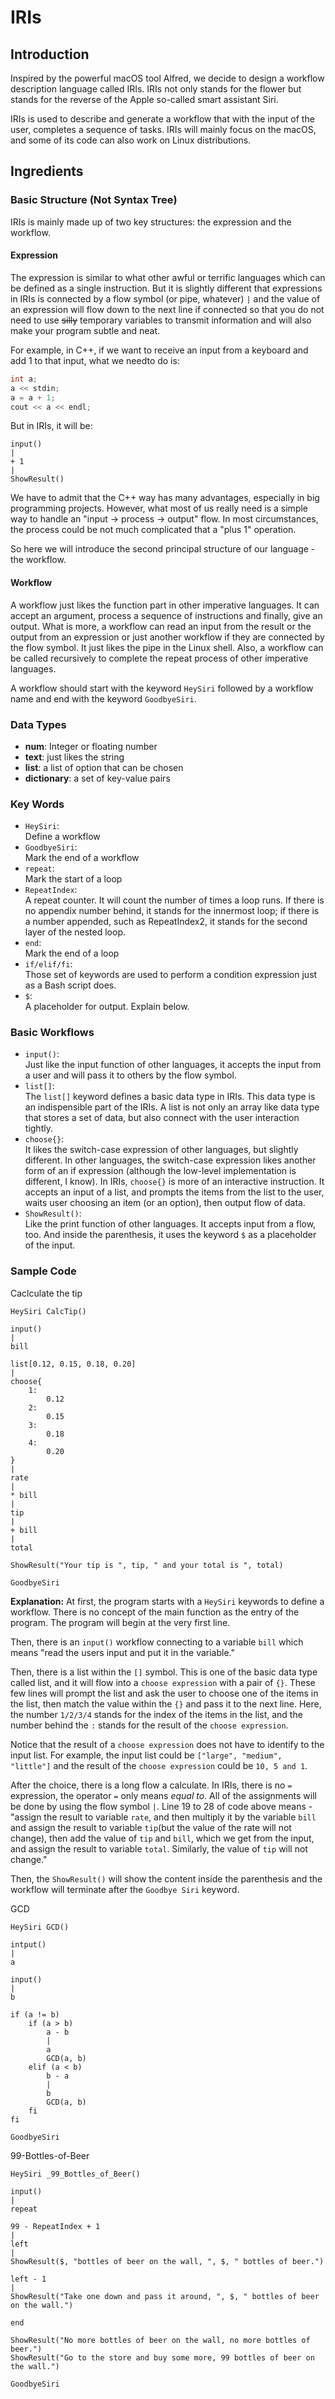 # IRIs

## Introduction

Inspired by the powerful macOS tool Alfred, we decide to design a workflow description language called IRIs. IRIs not only stands for the flower but stands for the reverse of the Apple so-called smart assistant Siri.

IRIs is used to describe and generate a workflow that with the input of the user, completes a sequence of tasks. IRIs will mainly focus on the macOS, and some of its code can also work on Linux distributions.

## Ingredients

### Basic Structure (Not Syntax Tree)

IRIs is mainly made up of two key structures: the expression and the workflow.

#### Expression
The expression is similar to what other awful or terrific languages which can be defined as a single instruction. But it is slightly different that expressions in IRIs is connected by a flow symbol (or pipe, whatever) `|` and the value of an expression will flow down to the next line if connected so that you do not need to use ~~silly~~ temporary variables to transmit information and will also make your program subtle and neat.

For example, in C++, if we want to receive an input from a keyboard and add 1 to that input, what we needto do is:

```c
int a;
a << stdin;
a = a + 1;
cout << a << endl;
```

But in IRIs, it will be:

```
input()
|
+ 1
|
ShowResult()
```

We have to admit that the C++ way has many advantages, especially in big programming projects. However, what most of us really need is a simple way to handle an "input -> process -> output" flow. In most circumstances, the process could be not much complicated that a "plus 1" operation.

So here we will introduce the second principal structure of our language - the workflow.

#### Workflow
A workflow just likes the function part in other imperative languages. It can accept an argument, process a sequence of instructions and finally, give an output. What is more, a workflow can read an input from the result or the output from an expression or just another workflow if they are connected by the flow symbol. It just likes the pipe in the Linux shell. Also, a workflow can be called recursively to complete the repeat process of other imperative languages.

A workflow should start with the keyword `HeySiri` followed by a workflow name and end with the keyword `GoodbyeSiri`.

### Data Types

- **num**: Integer or floating number
- **text**: just likes the string
- **list**: a list of option that can be chosen
- **dictionary**: a set of key-value pairs

### Key Words
- `HeySiri`: <br /> Define a workflow
- `GoodbyeSiri`: <br /> Mark the end of a workflow
- `repeat`: <br /> Mark the start of a loop
- `RepeatIndex`: <br /> A repeat counter. It will count the number of times a loop runs. If there is no appendix number behind, it stands for the innermost loop; if there is a number appended, such as RepeatIndex2, it stands for the second layer of the nested loop.
- `end`: <br /> Mark the end of a loop
- `if/elif/fi`: <br /> Those set of keywords are used to perform a condition expression just as a Bash script does.
- `$`: <br /> A placeholder for output. Explain below.
### Basic Workflows
- `input()`: <br /> Just like the input function of other languages, it accepts the input from a user and will pass it to others by the flow symbol.
- `list[]`:<br /> The `list[]` keyword defines a basic data type in IRIs. This data type is an indispensible part of the IRIs. A list is not only an array like data type that stores a set of data, but also connect with the user interaction tightly.
- `choose{}`: <br /> It likes the switch-case expression of other languages, but slightly different. In other languages, the switch-case expression likes another form of an if expression (although the low-level implementation is different, I know). In IRIs, `choose{}` is more of an interactive instruction. It accepts an input of a list, and prompts the items from the list to the user, waits user choosing an item (or an option), then output flow of data.
- `ShowResult()`: <br /> Like the print function of other languages. It accepts input from a flow, too. And inside the parenthesis, it uses the keyword `$` as a placeholder of the input.

### Sample Code
Caclculate the tip
```
HeySiri CalcTip()

input()
|
bill

list[0.12, 0.15, 0.18, 0.20]
|
choose{
    1:
        0.12
    2:
        0.15
    3:
        0.18
    4:
        0.20
}
|
rate
|
* bill
|
tip
|
+ bill
|
total

ShowResult("Your tip is ", tip, " and your total is ", total)

GoodbyeSiri
```
**Explanation:**
At first, the program starts with a `HeySiri` keywords to define a workflow. There is no concept of the main function as the entry of the program. The program will begin at the very first line.

Then, there is an `input()` workflow connecting to a variable `bill` which means "read the users input and put it in the variable."

Then, there is a list within the `[]` symbol. This is one of the basic data type called list, and it will flow into a `choose expression` with a pair of `{}`. These few lines will prompt the list and ask the user to choose one of the items in the list, then match the value within the `{}` and pass it to the next line. Here, the number `1/2/3/4` stands for the index of the items in the list, and the number behind the `:` stands for the result of the `choose expression`.

Notice that the result of a `choose expression` does not have to identify to the input list. For example, the input list could be `["large", "medium", "little"]` and the result of the `choose expression` could be `10, 5 and 1`.

After the choice, there is a long flow a calculate. In IRIs, there is no `=` expression, the operator `=` only means *equal to*. All of the assignments will be done by using the flow symbol `|`. Line 19 to 28 of code above means - "assign the result to variable `rate`, and then multiply it by the variable `bill` and assign the result to variable `tip`(but the value of the rate will not change), then add the value of `tip` and `bill`, which we get from the input, and assign the result to variable `total`. Similarly, the value of `tip` will not change."

Then, the `ShowResult()` will show the content inside the parenthesis and the workflow will terminate after the `Goodbye Siri` keyword.

GCD
```
HeySiri GCD()

intput()
|
a

input()
|
b

if (a != b)
    if (a > b)
        a - b
        |
        a
        GCD(a, b)
    elif (a < b)
        b - a
        |
        b
        GCD(a, b)
    fi
fi

GoodbyeSiri
```

99-Bottles-of-Beer
```
HeySiri _99_Bottles_of_Beer()

input()
|
repeat

99 - RepeatIndex + 1
|
left
|
ShowResult($, "bottles of beer on the wall, ", $, " bottles of beer.")

left - 1
|
ShowResult("Take one down and pass it around, ", $, " bottles of beer on the wall.")

end

ShowResult("No more bottles of beer on the wall, no more bottles of beer.")
ShowResult("Go to the store and buy some more, 99 bottles of beer on the wall.")

GoodbyeSiri
```
